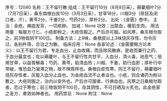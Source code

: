 序号：12040
名称：王不留行散
组成：王不留行10分（8月8日采），蒴藋细叶7分（7月7日采），桑东南根白皮10分（3月3日采），甘草18分，川椒3分（除目及闭口者，汗），黄芩2分，干姜2分，芍药2分，厚朴2分。
出处：《金匮》卷中。
主治：金疮。痈疽发背，一切疮肿。
加减：None
功效：出脓血，暖肌生肉。
用法用量：每服方寸匕，小疮即粉之，大疮但服之。产后亦可服。如风寒，桑东根勿取之，前3物皆阴干100日。
制备方法：上9味，桑根皮以上3味烧灰存性，勿令灰过，各别杵筛，合治之为散。
临床应用：None
各家论述：《金匮要略方论本义》：以王不留行为君，专走血分，止血收痛，而且除风散痹，是收而兼行之药，于血分最宜也；佐以蒴藋叶，与王不留行性共甘平，入血分，清火毒，祛恶气；倍用甘草，以益胃解毒；芍药、黄芩，助清血热；川椒、干姜，助行血瘀；厚朴行中带破，惟恐血乃凝滞之物，故不惮周祥也。桑根白皮性寒，同王不留行，蒴藋细叶烧灰存性者，灰能入血分止血也，为金疮血流不止者设也。小疮，则合诸药为粉以敷之，大疮则服之，治内以安外也。产后亦可服者，行痹血也。风寒之日桑根勿取者，恐过于寒也；前三物皆阴干100日，存其阴性，不可日晒及火炙也。此金疮家之圣方，奏效如神者也。
用药禁忌：None
附注：None
